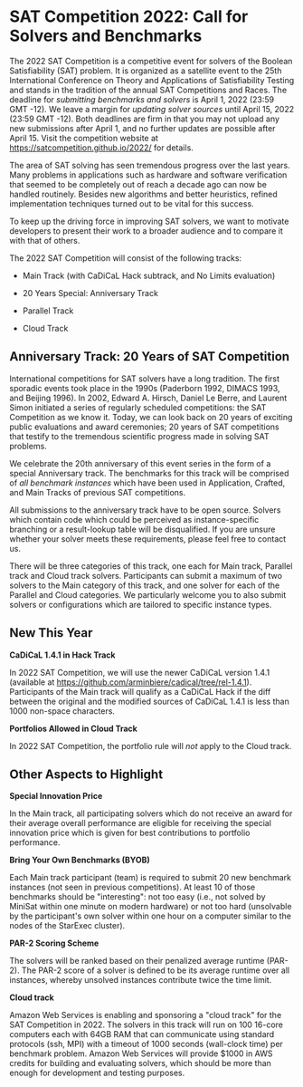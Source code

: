 # SAT Competition 2022: Call for Solvers and Benchmarks

The 2022 SAT Competition is a competitive event for solvers of the Boolean Satisfiability (SAT) problem. It is organized as a satellite event to the 25th International Conference on Theory and Applications of Satisfiability Testing and stands in the tradition of the annual SAT Competitions and Races. The deadline for *submitting benchmarks and solvers* is April 1, 2022 (23:59 GMT -12). We leave a margin for *updating solver sources* until April 15, 2022 (23:59 GMT -12). Both deadlines are firm in that you may not upload any new submissions after April 1, and no further updates are possible after April 15. Visit the competition website at https://satcompetition.github.io/2022/ for details.

The area of SAT solving has seen tremendous progress over the last years. Many problems in applications such as hardware and software verification that seemed to be completely out of reach a decade ago can now be handled routinely. Besides new algorithms and better heuristics, refined implementation techniques turned out to be vital for this success.

To keep up the driving force in improving SAT solvers, we want to motivate developers to present their work to a broader audience and to compare it with that of others.

The 2022 SAT Competition will consist of the following tracks:

* Main Track (with CaDiCaL Hack subtrack, and No Limits evaluation)

* 20 Years Special: Anniversary Track

* Parallel Track

* Cloud Track


## Anniversary Track: 20 Years of SAT Competition

International competitions for SAT solvers have a long tradition.
The first sporadic events took place in the 1990s (Paderborn 1992, DIMACS 1993, and Beijing 1996).
In 2002, Edward A. Hirsch, Daniel Le Berre, and Laurent Simon initiated a series of regularly scheduled competitions: the SAT Competition as we know it.
Today, we can look back on 20 years of exciting public evaluations and award ceremonies; 20 years of SAT competitions that testify to the tremendous scientific progress made in solving SAT problems.

We celebrate the 20th anniversary of this event series in the form of a special Anniversary track.
The benchmarks for this track will be comprised of *all benchmark instances* which have been used in Application, Crafted, and Main Tracks of previous SAT competitions.

All submissions to the anniversary track have to be open source.
Solvers which contain code which could be perceived as instance-specific branching or a result-lookup table will be disqualified.
If you are unsure whether your solver meets these requirements, please feel free to contact us.

There will be three categories of this track, one each for Main track, Parallel track and Cloud track solvers.
Participants can submit a maximum of two solvers to the Main category of this track, and one solver for each of the Parallel and Cloud categories.
We particularly welcome you to also submit solvers or configurations which are tailored to specific instance types.


## New This Year

**CaDiCaL 1.4.1 in Hack Track**

In 2022 SAT Competition, we will use the newer CaDiCaL version 1.4.1 (available at https://github.com/arminbiere/cadical/tree/rel-1.4.1). Participants of the Main track will qualify as a CaDiCaL Hack if the diff between the original and the modified sources of CaDiCaL 1.4.1 is less than 1000 non-space characters.

**Portfolios Allowed in Cloud Track**

In 2022 SAT Competition, the portfolio rule will *not* apply to the Cloud track.


## Other Aspects to Highlight

**Special Innovation Price**

In the Main track, all participating solvers which do not receive an award for their average overall performance are eligible for receiving the special innovation price which is given for best contributions to portfolio performance.

**Bring Your Own Benchmarks (BYOB)**

Each Main track participant (team) is required to submit 20 new benchmark instances (not seen in previous competitions). At least 10 of those benchmarks should be "interesting": not too easy (i.e., not solved by MiniSat within one minute on modern hardware) or not too hard (unsolvable by the participant's own solver within one hour on a computer similar to the nodes of the StarExec cluster).

**PAR-2 Scoring Scheme**

The solvers will be ranked based on their penalized average runtime (PAR-2). The PAR-2 score of a solver is defined to be its average runtime over all instances, whereby unsolved instances contribute twice the time limit.

**Cloud track**

Amazon Web Services is enabling and sponsoring a "cloud track" for the SAT Competition in 2022. The solvers in this track will run on 100 16-core computers each with 64GB RAM that can communicate using standard protocols (ssh, MPI) with a timeout of 1000 seconds (wall-clock time) per benchmark problem. Amazon Web Services will provide $1000 in AWS credits for building and evaluating solvers, which should be more than enough for development and testing purposes.
